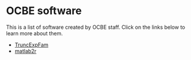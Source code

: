 # OCBE software

This is a list of software created by OCBE staff. Click on the links below to learn more about them.

- [TruncExpFam](https://ocbe-uio.github.io/TruncExpFam)
- [matlab2r](https://ocbe-uio.github.io/matlab2r)

